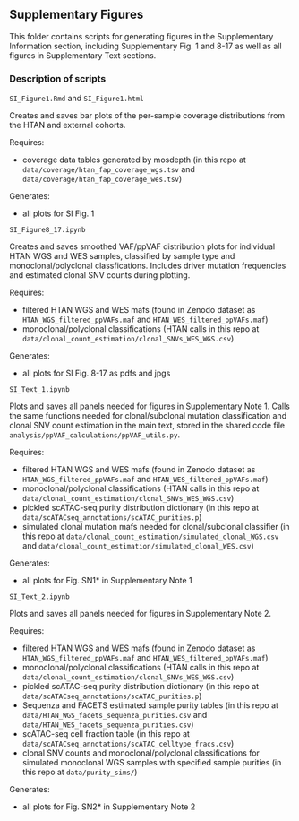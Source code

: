 ## Supplementary Figures

This folder contains scripts for generating figures in the Supplementary Information section, including Supplementary Fig. 1 and 8-17 as well as all figures in Supplementary Text sections.

### Description of scripts

`SI_Figure1.Rmd` and `SI_Figure1.html`

Creates and saves bar plots of the per-sample coverage distributions from the HTAN and external cohorts.

Requires:
* coverage data tables generated by mosdepth (in this repo at `data/coverage/htan_fap_coverage_wgs.tsv` and `data/coverage/htan_fap_coverage_wes.tsv`)

Generates:
* all plots for SI Fig. 1

`SI_Figure8_17.ipynb`

Creates and saves smoothed VAF/ppVAF distribution plots for individual HTAN WGS and WES samples, classified by sample type and monoclonal/polyclonal classfications. Includes driver mutation frequencies and estimated clonal SNV counts during plotting.

Requires:
* filtered HTAN WGS and WES mafs (found in Zenodo dataset as `HTAN_WGS_filtered_ppVAFs.maf` and `HTAN_WES_filtered_ppVAFs.maf`)
* monoclonal/polyclonal classifications (HTAN calls in this repo at `data/clonal_count_estimation/clonal_SNVs_WES_WGS.csv`)

Generates:
* all plots for SI Fig. 8-17 as pdfs and jpgs

`SI_Text_1.ipynb`

Plots and saves all panels needed for figures in Supplementary Note 1. Calls the same functions needed for clonal/subclonal mutation classification and clonal SNV count estimation in the main text, stored in the shared code file `analysis/ppVAF_calculations/ppVAF_utils.py`.

Requires:
* filtered HTAN WGS and WES mafs (found in Zenodo dataset as `HTAN_WGS_filtered_ppVAFs.maf` and `HTAN_WES_filtered_ppVAFs.maf`)
* monoclonal/polyclonal classifications (HTAN calls in this repo at `data/clonal_count_estimation/clonal_SNVs_WES_WGS.csv`)
* pickled scATAC-seq purity distribution dictionary (in this repo at `data/scATACseq_annotations/scATAC_purities.p`)
* simulated clonal mutation mafs needed for clonal/subclonal classifier (in this repo at `data/clonal_count_estimation/simulated_clonal_WGS.csv` and `data/clonal_count_estimation/simulated_clonal_WES.csv`)

Generates:
* all plots for Fig. SN1* in Supplementary Note 1

`SI_Text_2.ipynb`

Plots and saves all panels needed for figures in Supplementary Note 2. 

Requires:
* filtered HTAN WGS and WES mafs (found in Zenodo dataset as `HTAN_WGS_filtered_ppVAFs.maf` and `HTAN_WES_filtered_ppVAFs.maf`)
* monoclonal/polyclonal classifications (HTAN calls in this repo at `data/clonal_count_estimation/clonal_SNVs_WES_WGS.csv`)
* pickled scATAC-seq purity distribution dictionary (in this repo at `data/scATACseq_annotations/scATAC_purities.p`)
* Sequenza and FACETS estimated sample purity tables (in this repo at `data/HTAN_WGS_facets_sequenza_purities.csv` and `data/HTAN_WES_facets_sequenza_purities.csv`)
* scATAC-seq cell fraction table (in this repo at `data/scATACseq_annotations/scATAC_celltype_fracs.csv`)
* clonal SNV counts and monoclonal/polyclonal classifications for simulated monoclonal WGS samples with specified sample purities (in this repo at `data/purity_sims/`)

Generates:
* all plots for Fig. SN2* in Supplementary Note 2
